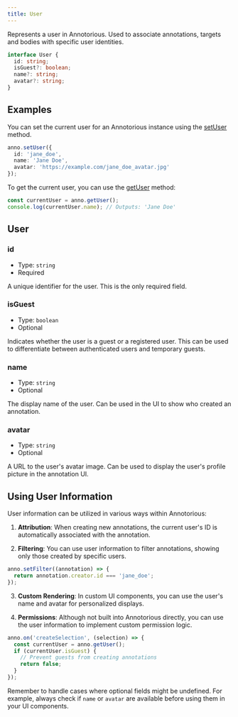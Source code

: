 ```yaml
---
title: User
---
```


Represents a user in Annotorious. Used to associate annotations, targets and bodies 
with specific user identities.

```ts
interface User {
  id: string;
  isGuest?: boolean;
  name?: string;
  avatar?: string;
}
```

## Examples

You can set the current user for an Annotorious instance using the [setUser](/api-reference/image-annotator/#setUser) method.
```ts
anno.setUser({
  id: 'jane_doe',
  name: 'Jane Doe',
  avatar: 'https://example.com/jane_doe_avatar.jpg'
});
```

To get the current user, you can use the [getUser](/api-reference/image-annotator/#getUser) method:

```ts
const currentUser = anno.getUser();
console.log(currentUser.name); // Outputs: 'Jane Doe'
```

## User 

### id

- Type: `string`
- Required

A unique identifier for the user. This is the only required field.

### isGuest

- Type: `boolean`
- Optional

Indicates whether the user is a guest or a registered user. This can be used to differentiate between authenticated users and temporary guests.

### name

- Type: `string`
- Optional

The display name of the user. Can be used in the UI to show who created an annotation.

### avatar

- Type: `string`
- Optional

A URL to the user's avatar image. Can be used to display the user's profile picture in the annotation UI.

## Using User Information

User information can be utilized in various ways within Annotorious:

1. **Attribution**: When creating new annotations, the current user's ID is automatically associated with the annotation.

2. **Filtering**: You can use user information to filter annotations, showing only those created by specific users.

```ts
anno.setFilter((annotation) => {
  return annotation.creator.id === 'jane_doe';
});
```

3. **Custom Rendering**: In custom UI components, you can use the user's name and avatar for personalized displays.

4. **Permissions**: Although not built into Annotorious directly, you can use the user information to implement custom permission logic.

```ts
anno.on('createSelection', (selection) => {
  const currentUser = anno.getUser();
  if (currentUser.isGuest) {
    // Prevent guests from creating annotations
    return false;
  }
});
```

Remember to handle cases where optional fields might be undefined. For example, always check if `name` or `avatar` are available before using them in your UI components.